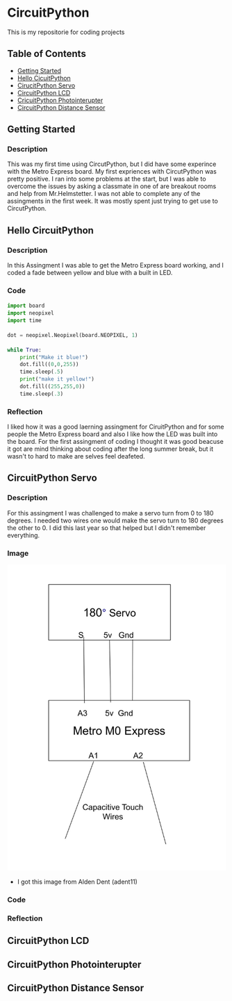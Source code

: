 # CircuitPython
This is my repositorie for coding projects 

## Table of Contents 
* [Getting Started](#Getting-Started)
* [Hello CicuitPython](#Hello-CircuitPython) 
* [CirucitPython Servo](#CirucitPython-Servo)
* [CircuitPython LCD](#CircuitPython-LCD)
* [CricuitPython Photointerupter](#CircuitPthyon-Photointerupter)
* [CircuitPython Distance Sensor](#CircuitPython-Distance-Sensor)



## Getting Started 

### Description

This was my first time using CircutPython, but I did have some experince with the Metro Express board. My first expriences with CircutPython was pretty positive. I ran into some problems at the start, but I was able to overcome the issues by asking a classmate in one of are breakout rooms and help from Mr.Helmstetter. I was not able to complete any of the assingments in the first week. It was mostly spent just trying to get use to CircutPython. 

## Hello CircuitPython
### Description
In this Assingment I was able to get the Metro Express board working, and I coded a fade between yellow and blue with a built in LED.  

### Code 

```python 
import board
import neopixel
import time

dot = neopixel.Neopixel(board.NEOPIXEL, 1)

while True:
    print("Make it blue!")
    dot.fill((0,0,255))
    time.sleep(.5)
    print("make it yellow!")
    dot.fill((255,255,0))
    time.sleep(.3) 
```

### Reflection
I liked how it was a good laerning assingment for CiruitPython and for some people the Metro Express board and also I like how the LED was built into the board. For the first assingment of coding I thought it was good beacuse it got are mind thinking about coding after the long summer break, but it wasn't to hard to make are selves feel deafeted.  
    
## CircuitPython Servo 
### Description
For this assingment I was challenged to make a servo turn from 0 to 180 degrees. I needed two wires one would make the servo turn to 180 degrees the other to 0. I did this last year so that helped but I didn't remember everything.
### Image 
![Servo Wiring](image/CircuitPythonServoWiring.jpg)
* I got this image from Alden Dent (adent11)
### Code 
### Reflection 
## CircuitPython LCD
## CircuitPython Photointerupter 
## CircuitPython Distance Sensor 
